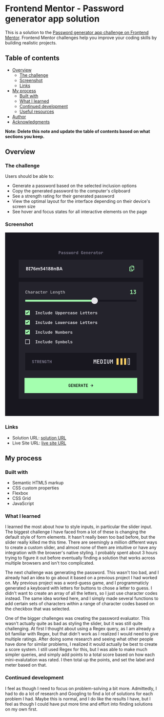 # Frontend Mentor - Password generator app solution

This is a solution to the [Password generator app challenge on Frontend Mentor](https://www.frontendmentor.io/challenges/password-generator-app-Mr8CLycqjh). Frontend Mentor challenges help you improve your coding skills by building realistic projects.

## Table of contents

- [Overview](#overview)
  - [The challenge](#the-challenge)
  - [Screenshot](#screenshot)
  - [Links](#links)
- [My process](#my-process)
  - [Built with](#built-with)
  - [What I learned](#what-i-learned)
  - [Continued development](#continued-development)
  - [Useful resources](#useful-resources)
- [Author](#author)
- [Acknowledgments](#acknowledgments)

**Note: Delete this note and update the table of contents based on what sections you keep.**

## Overview

### The challenge

Users should be able to:

- Generate a password based on the selected inclusion options
- Copy the generated password to the computer's clipboard
- See a strength rating for their generated password
- View the optimal layout for the interface depending on their device's screen size
- See hover and focus states for all interactive elements on the page

### Screenshot

![](./screenshot.webp)

### Links

- Solution URL: [solution URL](https://www.frontendmentor.io/solutions/password-generator-using-flexbox-grid-and-javascript-with-regex-QFUbANDUJv)
- Live Site URL: [live site URL](https://austinh-io.github.io/frontend-mentor-password-generator-app/)

## My process

### Built with

- Semantic HTML5 markup
- CSS custom properties
- Flexbox
- CSS Grid
- JavaScript

### What I learned

I learned the most about how to style inputs, in particular the slider input. The biggest challenge I have faced from a lot of these is changing the default style of form elements. It hasn't really been too bad before, but the slider really killed me this time. There are seemingly a million different ways to create a custom slider, and almost none of them are intuitive or have any integration with the browser's native styling. I probably spent about 3 hours trying to figure it out before eventually finding a solution that works across multiple browsers and isn't too complicated.

The next challenge was generating the password. This wasn't too bad, and I already had an idea to go about it based on a previous project I had worked on. My previous project was a word-guess game, and I programmaticly generated a keyboard with letters for buttons to chose a letter to guess. I didn't want to create an array of all the letters, so I just use character codes instead. The same idea worked here, and I simply made several functions to add certain sets of characters within a range of character codes based on the checkbox that was selected.

One of the bigger challenges was creating the password evaluator. This wasn't actually quite as bad as styling the slider, but it was still quite challenging. At first I thought about using a Regex query, as I am already a bit familiar with Regex, but that didn't work as I realized I would need to give multiple ratings. After doing some research and seeing what other people have done for similar problems, I realized it would actually be best to create a score system. I still used Regex for this, but I was able to make much simpler queries, and simply add points to a total score based on how each mini-evalutation was rated. I then total up the points, and set the label and meter based on that.

### Continued development

I feel as though I need to focus on problem-solving a bit more. Admittedly, I had to do a lot of research and Googling to find a lot of solutions for each problem I had. Maybe this is normal, and I do like the results I have, but I feel as though I could have put more time and effort into finding solutions on my own first.
